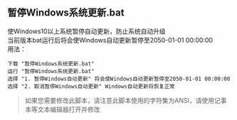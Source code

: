 
## 暂停Windows系统更新.bat
使Windows10以上系统暂停自动更新，防止系统自动升级
<br>当前版本bat运行后将会使Windows自动更新暂停至2050-01-01 00:00:00
<br>用法：
```
下载 "暂停Windows系统更新.bat"
运行 "暂停Windows系统更新.bat"
选择 "1. 暂停Windows自动更新" 将会使Windows自动更新暂停至2050-01-01 00:00:00
选择 "2. 取消暂停Windows自动更新" Windows自动更新将恢复正常
```
> 如果您需要修改此脚本，请注意此脚本使用的字符集为ANSI，请使用记事本等文本编辑器打开并修改
